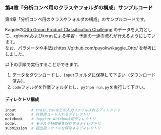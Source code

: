 ### 第4章「分析コンペ用のクラスやフォルダの構成」サンプルコード

第4章「分析コンペ用のクラスやフォルダの構成」のサンプルコードです。

Kaggleの[Otto Group Product Classification Challenge](https://www.kaggle.com/c/otto-group-product-classification-challenge/)
のデータを入力として、xgboostおよびkerasによる学習・予測の一連の流れが行えるようにしています。  
なお、パラメータや手法はhttps://github.com/puyokw/kaggle_Otto/ を参考にしました。

以下の手順で実行することができます。

1. [データ](https://www.kaggle.com/c/otto-group-product-classification-challenge/data)をダウンロードし、`input`フォルダに保存して下さい（ダウンロード済み）。
2. `code`フォルダを作業フォルダとし、```python run.py```を実行して下さい。 

#### ディレクトリ構成
```bash
input       # train.csvなどの入力ファイル入れるディレクトリ
code        # 計算用コード入れるディレクトリ
notebook    # Jupyter Notebook用ディレクトリ
model       # モデルや特徴量を保存するディレクトリ
submission  # 提出用ファイルを保存するディレクトリ
```